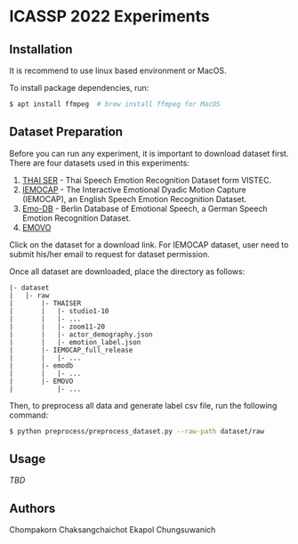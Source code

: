 # ICASSP 2022 Experiments

## Installation
It is recommend to use linux based environment or MacOS.

To install package dependencies, run:
```bash
$ apt install ffmpeg  # brew install ffmpeg for MacOS
```

## Dataset Preparation
Before you can run any experiment, it is important to download dataset first. There are four datasets used in this experiments:
1. [THAI SER](https://github.com/vistec-AI/dataset-releases/releases/tag/v1) - Thai Speech Emotion Recognition Dataset form VISTEC.
2. [IEMOCAP](https://sail.usc.edu/iemocap/iemocap_release.htm) - The Interactive Emotional Dyadic Motion Capture (IEMOCAP), an English Speech Emotion Recognition Dataset.
3. [Emo-DB](http://www.emodb.bilderbar.info/download/) - Berlin Database of Emotional Speech, a German Speech Emotion Recognition Dataset.
4. [EMOVO]()

Click on the dataset for a download link. For IEMOCAP dataset, user need to submit his/her email to request for dataset permission.

Once all dataset are downloaded, place the directory as follows:
```
|- dataset
|   |- raw
|       |- THAISER
|       |   |- studio1-10
|       |   |- ...
|       |   |- zoom11-20
|       |   |- actor_demography.json
|       |   |- emotion_label.json
|       |- IEMOCAP_full_release
|       |   |- ...
|       |- emodb
|       |   |- ...
|       |- EMOVO
|           |- ...
```

Then, to preprocess all data and generate label csv file, run the following command:
```bash
$ python preprocess/preprocess_dataset.py --raw-path dataset/raw
```

## Usage
*TBD*

## Authors
Chompakorn Chaksangchaichot
Ekapol Chungsuwanich